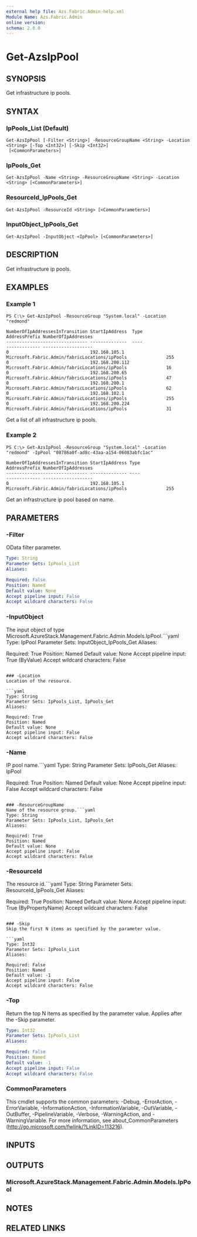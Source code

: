```yaml
---
external help file: Azs.Fabric.Admin-help.xml
Module Name: Azs.Fabric.Admin
online version:
schema: 2.0.0
---
```


# Get-AzsIpPool

## SYNOPSIS
Get infrastructure ip pools.

## SYNTAX

### IpPools_List (Default)
```
Get-AzsIpPool [-Filter <String>] -ResourceGroupName <String> -Location <String> [-Top <Int32>] [-Skip <Int32>]
 [<CommonParameters>]
```

### IpPools_Get
```
Get-AzsIpPool -Name <String> -ResourceGroupName <String> -Location <String> [<CommonParameters>]
```

### ResourceId_IpPools_Get
```
Get-AzsIpPool -ResourceId <String> [<CommonParameters>]
```

### InputObject_IpPools_Get
```
Get-AzsIpPool -InputObject <IpPool> [<CommonParameters>]
```

## DESCRIPTION
Get infrastructure ip pools.

## EXAMPLES

### Example 1
```
PS C:\> Get-AzsIpPool -ResourceGroup "System.local" -Location "redmond"

NumberOfIpAddressesInTransition StartIpAddress  Type                                           AddressPrefix NumberOfIpAddresses
------------------------------- --------------  ----                                           ------------- -------------------
0                               192.168.105.1   Microsoft.Fabric.Admin/fabricLocations/ipPools               255
0                               192.168.200.112 Microsoft.Fabric.Admin/fabricLocations/ipPools               16
0                               192.168.200.65  Microsoft.Fabric.Admin/fabricLocations/ipPools               47
0                               192.168.200.1   Microsoft.Fabric.Admin/fabricLocations/ipPools               62
0                               192.168.102.1   Microsoft.Fabric.Admin/fabricLocations/ipPools               255
0                               192.168.200.224 Microsoft.Fabric.Admin/fabricLocations/ipPools               31
```

Get a list of all infrastructure ip pools.

### Example 2
```
PS C:\> Get-AzsIpPool -ResourceGroup "System.local" -Location "redmond" -IpPool "08786a0f-ad8c-43aa-a154-06083abfc1ac"

NumberOfIpAddressesInTransition StartIpAddress Type                                           AddressPrefix NumberOfIpAddresses
------------------------------- -------------- ----                                           ------------- -------------------
0                               192.168.105.1  Microsoft.Fabric.Admin/fabricLocations/ipPools               255
```

Get an infrastructure ip pool based on name.

## PARAMETERS

### -Filter
OData filter parameter.

```yaml
Type: String
Parameter Sets: IpPools_List
Aliases:

Required: False
Position: Named
Default value: None
Accept pipeline input: False
Accept wildcard characters: False
```

### -InputObject
The input object of type Microsoft.AzureStack.Management.Fabric.Admin.Models.IpPool.```yaml
Type: IpPool
Parameter Sets: InputObject_IpPools_Get
Aliases:

Required: True
Position: Named
Default value: None
Accept pipeline input: True (ByValue)
Accept wildcard characters: False
```

### -Location
Location of the resource.

```yaml
Type: String
Parameter Sets: IpPools_List, IpPools_Get
Aliases:

Required: True
Position: Named
Default value: None
Accept pipeline input: False
Accept wildcard characters: False
```

### -Name
IP pool name.```yaml
Type: String
Parameter Sets: IpPools_Get
Aliases: IpPool

Required: True
Position: Named
Default value: None
Accept pipeline input: False
Accept wildcard characters: False
```

### -ResourceGroupName
Name of the resource group.```yaml
Type: String
Parameter Sets: IpPools_List, IpPools_Get
Aliases:

Required: True
Position: Named
Default value: None
Accept pipeline input: False
Accept wildcard characters: False
```

### -ResourceId
The resource id.```yaml
Type: String
Parameter Sets: ResourceId_IpPools_Get
Aliases:

Required: True
Position: Named
Default value: None
Accept pipeline input: True (ByPropertyName)
Accept wildcard characters: False
```

### -Skip
Skip the first N items as specified by the parameter value.

```yaml
Type: Int32
Parameter Sets: IpPools_List
Aliases:

Required: False
Position: Named
Default value: -1
Accept pipeline input: False
Accept wildcard characters: False
```

### -Top
Return the top N items as specified by the parameter value.
Applies after the -Skip parameter.

```yaml
Type: Int32
Parameter Sets: IpPools_List
Aliases:

Required: False
Position: Named
Default value: -1
Accept pipeline input: False
Accept wildcard characters: False
```

### CommonParameters
This cmdlet supports the common parameters: -Debug, -ErrorAction, -ErrorVariable, -InformationAction, -InformationVariable, -OutVariable, -OutBuffer, -PipelineVariable, -Verbose, -WarningAction, and -WarningVariable. For more information, see about_CommonParameters (http://go.microsoft.com/fwlink/?LinkID=113216).

## INPUTS

## OUTPUTS

### Microsoft.AzureStack.Management.Fabric.Admin.Models.IpPool

## NOTES

## RELATED LINKS


